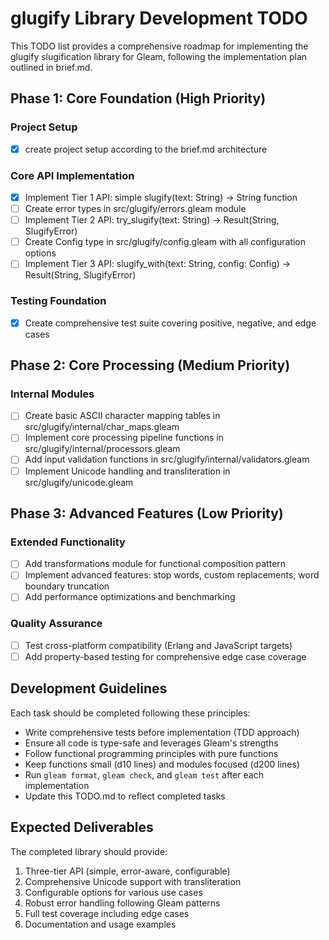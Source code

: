 # glugify Library Development TODO

This TODO list provides a comprehensive roadmap for implementing the glugify slugification library for Gleam, following the implementation plan outlined in brief.md.

## Phase 1: Core Foundation (High Priority)

### Project Setup
- [x] create project setup according to the brief.md architecture

### Core API Implementation
- [x] Implement Tier 1 API: simple slugify(text: String) -> String function
- [ ] Create error types in src/glugify/errors.gleam module
- [ ] Implement Tier 2 API: try_slugify(text: String) -> Result(String, SlugifyError)
- [ ] Create Config type in src/glugify/config.gleam with all configuration options
- [ ] Implement Tier 3 API: slugify_with(text: String, config: Config) -> Result(String, SlugifyError)

### Testing Foundation
- [x] Create comprehensive test suite covering positive, negative, and edge cases

## Phase 2: Core Processing (Medium Priority)

### Internal Modules
- [ ] Create basic ASCII character mapping tables in src/glugify/internal/char_maps.gleam
- [ ] Implement core processing pipeline functions in src/glugify/internal/processors.gleam
- [ ] Add input validation functions in src/glugify/internal/validators.gleam
- [ ] Implement Unicode handling and transliteration in src/glugify/unicode.gleam

## Phase 3: Advanced Features (Low Priority)

### Extended Functionality
- [ ] Add transformations module for functional composition pattern
- [ ] Implement advanced features: stop words, custom replacements, word boundary truncation
- [ ] Add performance optimizations and benchmarking

### Quality Assurance
- [ ] Test cross-platform compatibility (Erlang and JavaScript targets)
- [ ] Add property-based testing for comprehensive edge case coverage

## Development Guidelines

Each task should be completed following these principles:
- Write comprehensive tests before implementation (TDD approach)
- Ensure all code is type-safe and leverages Gleam's strengths
- Follow functional programming principles with pure functions
- Keep functions small (d10 lines) and modules focused (d200 lines)
- Run `gleam format`, `gleam check`, and `gleam test` after each implementation
- Update this TODO.md to reflect completed tasks

## Expected Deliverables

The completed library should provide:
1. Three-tier API (simple, error-aware, configurable)
2. Comprehensive Unicode support with transliteration
3. Configurable options for various use cases
4. Robust error handling following Gleam patterns
5. Full test coverage including edge cases
6. Documentation and usage examples